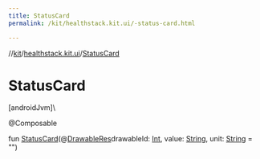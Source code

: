 ```yaml
---
title: StatusCard
permalink: /kit/healthstack.kit.ui/-status-card.html

---
```

//[kit](/kit.html)/[healthstack.kit.ui](index.html)/[StatusCard](-status-card.html)



# StatusCard



[androidJvm]\




@Composable



fun [StatusCard](-status-card.html)(@[DrawableRes](https://developer.android.com/reference/kotlin/androidx/annotation/DrawableRes.html)drawableId: [Int](https://kotlinlang.org/api/latest/jvm/stdlib/kotlin/-int/index.html), value: [String](https://kotlinlang.org/api/latest/jvm/stdlib/kotlin/-string/index.html), unit: [String](https://kotlinlang.org/api/latest/jvm/stdlib/kotlin/-string/index.html) = &quot;&quot;)




